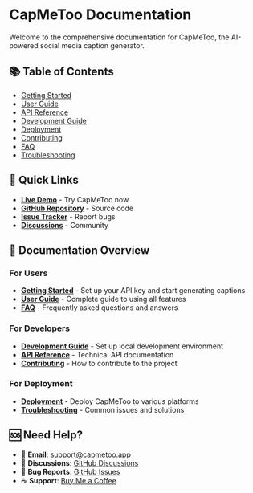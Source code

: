 # CapMeToo Documentation

Welcome to the comprehensive documentation for CapMeToo, the AI-powered social media caption generator.

## 📚 Table of Contents

- [Getting Started](getting-started.md)
- [User Guide](user-guide.md)
- [API Reference](api-reference.md)
- [Development Guide](development.md)
- [Deployment](deployment.md)
- [Contributing](CONTRIBUTING.md)
- [FAQ](faq.md)
- [Troubleshooting](troubleshooting.md)

## 🚀 Quick Links

- **[Live Demo](https://your-username.github.io/capmetoo)** - Try CapMeToo now
- **[GitHub Repository](https://github.com/your-username/capmetoo)** - Source code
- **[Issue Tracker](https://github.com/your-username/capmetoo/issues)** - Report bugs
- **[Discussions](https://github.com/your-username/capmetoo/discussions)** - Community

## 📖 Documentation Overview

### For Users
- **[Getting Started](getting-started.md)** - Set up your API key and start generating captions
- **[User Guide](user-guide.md)** - Complete guide to using all features
- **[FAQ](faq.md)** - Frequently asked questions and answers

### For Developers
- **[Development Guide](development.md)** - Set up local development environment
- **[API Reference](api-reference.md)** - Technical API documentation
- **[Contributing](CONTRIBUTING.md)** - How to contribute to the project

### For Deployment
- **[Deployment](deployment.md)** - Deploy CapMeToo to various platforms
- **[Troubleshooting](troubleshooting.md)** - Common issues and solutions

## 🆘 Need Help?

- 📧 **Email**: support@capmetoo.app
- 💬 **Discussions**: [GitHub Discussions](https://github.com/your-username/capmetoo/discussions)
- 🐛 **Bug Reports**: [GitHub Issues](https://github.com/your-username/capmetoo/issues)
- ☕ **Support**: [Buy Me a Coffee](https://buymeacoffee.com/simeontsvetanov)
